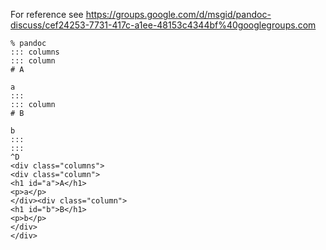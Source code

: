 For reference see
https://groups.google.com/d/msgid/pandoc-discuss/cef24253-7731-417c-a1ee-48153c4344bf%40googlegroups.com

```
% pandoc
::: columns
::: column
# A

a
:::
::: column
# B

b
:::
:::
^D
<div class="columns">
<div class="column">
<h1 id="a">A</h1>
<p>a</p>
</div><div class="column">
<h1 id="b">B</h1>
<p>b</p>
</div>
</div>
```
